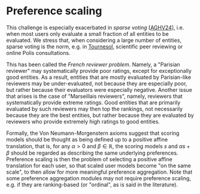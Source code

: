 # Preference scaling

This challenge is especially exacerbated in *sparse voting* 
[[AGHV24](https://proceedings.mlr.press/v238/allouah24a.html)],
i.e. when most users only evaluate a small fraction of all entities to be evaluated.
We stress that, when considering a large number of entities,
sparse voting is the norm,
e.g. in [Tournesol](https://tournesol.app), 
scientific peer reviewing or online Polis consultations.

This has been called the *French reviewer problem*.
Namely, a "Parisian reviewer" may systematically provide poor ratings,
except for exceptionally good entities.
As a result, entities that are mostly evaluated by Parisian-like reviewers may be under-evaluated,
not because they are especially poor,
but rather because their evaluators were especially negative.
Another issue that arises is the case of "Marseillais reviewers",
namely, reviewers that systematically provide extreme ratings.
Good entities that are primarily evaluated by such reviewers may then top the rankings,
not necessarily because they are the best entities,
but rather because they are evaluated by reviewers who provide extremely high ratings to good entities.

Formally, the Von Neumann-Morgenstern axioms suggest 
that scoring models should be thought as being defined up to a positive affine translation,
that is, for any $\alpha > 0$ and $\beta \in \mathbb R$,
the scoring models $s$ and $\alpha s + \beta$ should be regarded as describing
the same underlying preferences.
Preference scaling is then the problem of selecting a positive affine translation for each user,
so that scaled user models become "on the same scale", 
to then allow for more meaningful preference aggregation.
Note that some preference aggregation modules may not require preference scaling,
e.g. if they are ranking-based (or "ordinal", as is said in the literature).
